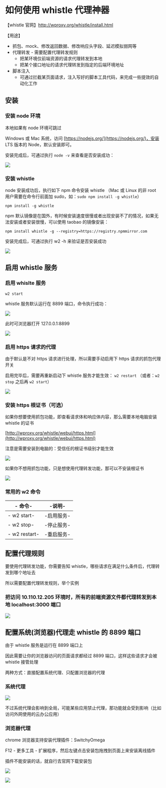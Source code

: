 # 如何使用 whistle 代理神器

【whistle 官网】http://wproxy.org/whistle/install.html

【用途】

- 抓包、mock、修改返回数据、修改响应头字段、延迟模拟弱网等
- 代理转发 - 需要配置代理转发规则
  - 把某环境仅前端资源的请求代理转发到本地
  - 把某个接口地址的请求代理转发到指定的后端环境地址
- 脚本注入
  - 可通过拦截某页面请求，注入写好的脚本工具代码，来完成一些提效的自动化工作

## 安装

### 安装 node 环境

本地如果有 node 环境可跳过

Windows 或 Mac 系统，访问 [https://nodejs.org/](https://nodejs.org/)，安装 LTS 版本的 Node，默认安装即可。

安装完成后，可通过执行 `node -v` 来查看是否安装成功：

![](./images/node.png)

### 安装 whistle

node 安装成功后，执行如下 npm 命令安装 whistle （Mac 或 Linux 的非 root 用户需要在命令行前面加 sudo，如：`sudo npm install -g whistle`）

`npm install -g whistle`

npm 默认镜像是在国外，有时候安装速度很慢或者出现安装不了的情况，如果无法安装或者安装很慢，可以使用 taobao 的镜像安装：

`npm install whistle -g --registry=https://registry.npmmirror.com`

安装完成后，可通过执行 w2 -h 来验证是否安装成功

![](./images/install_whtile.png)

## 启用 whistle 服务

### 启用 whislte 服务

`w2 start`

whistle 服务默认运行在 8899 端口，命令执行成功：

![](./images/w2_start.png)

此时可浏览器打开 127.0.0.1:8899

![](./images/whistle8899.png)

### 启用 https 请求的代理

由于默认是不对 https 请求进行处理，所以需要手动启用下 https 请求的抓包代理开关

启用完毕后，需要再重新启动下 whistle 服务才能生效： `w2 restart` （或者：`w2 stop` 之后再 `w2 start`）

![](./images/whistle_https.png)

### 安装 https 根证书（可选）

如果你想要使用抓包功能，即查看请求体和响应体内容，那么需要本地电脑安装 whistle 的证书

[http://wproxy.org/whistle/webui/https.html](http://wproxy.org/whistle/webui/https.html)

注意是需要安装到电脑的：受信任的根证书级别才能生效

![](./images/whistle_https2.png)

如果你不想用抓包功能，只是想使用代理转发功能，那可以不安装根证书

![](./images/whistle_https3.png)

### 常用的 w2 命令

| - 命令-       | -说明-     |
| ------------- | ---------- |
| - w2 start-   | -启用服务- |
| - w2 stop-    | -停止服务- |
| - w2 restart- | -重启服务- |

## 配置代理规则

要使用代理转发功能，你需要告知 whistle，哪些请求在满足什么条件后，代理转发到哪个地址去

所以需要配置代理转发规则，举个实例

### 把访问 10.110.12.205 环境时，所有的前端资源文件都代理转发到本地 localhost:3000 端口

![](./images/whistle_rules.png)

## 配置系统(浏览器)代理走 whistle 的 8899 端口

由于 whistle 服务是运行在 8899 端口上

因此需要让你的浏览器访问的页面请求都经过 8899 端口，这样这些请求才会被 whistle 接管处理

两种方式：直接配置系统代理、只配置浏览器的代理

### 系统代理

![](./images/proxy.png)

不过系统代理会影响到全局，可能某些应用禁止代理，那功能就会受到影响（比如访问外网使用的云办公应用）

### 浏览器代理

chrome 浏览器支持安装代理插件：SwitchyOmega

F12 - 更多工具 - 扩展程序，然后左键点击安装包拖拽到页面上来安装离线插件

插件不能安装的话，就自行去官网下载安装包

![](./images/chrome.png)

![](./images/chrome2.png)
